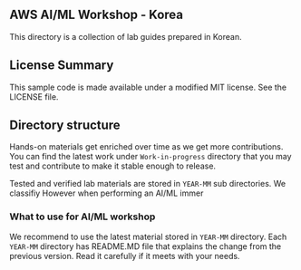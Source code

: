 ## AWS AI/ML Workshop - Korea

This directory is a collection of lab guides prepared in Korean.

## License Summary

This sample code is made available under a modified MIT license. See the LICENSE file.

## Directory structure

Hands-on materials get enriched over time as we get more contributions. You can find the latest work under `Work-in-progress` directory that you may test and contribute to make it stable enough to release. 

Tested and verified lab materials are stored in `YEAR-MM` sub directories. We classifiy  However when performing an AI/ML immer

### What to use for AI/ML workshop

We recommend to use the latest material stored in `YEAR-MM` directory. Each `YEAR-MM` directory has README.MD file that explains the change from the previous version. Read it carefully if it meets with your needs.